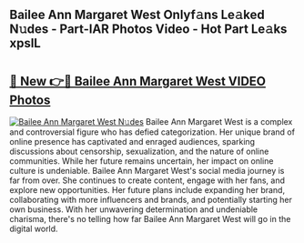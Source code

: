 ## Bailee Ann Margaret West Onlyf𝚊ns Le𝚊ked N𝚞des - Part-lAR Photos Video - Hot Part Le𝚊ks xpslL

# <h2><a href="http://ab89009.deff.icu/?id=Bailee+Ann+Margaret+West">🔗 New 👉🔴 Bailee Ann Margaret West VIDEO Photos</a></h2>

[![Bailee Ann Margaret West N𝚞des](https://i.imgur.com/rIISA9y.gif)](http://ab89009.deff.icu/?id=Bailee+Ann+Margaret+West)
Bailee Ann Margaret West is a complex and controversial figure who has defied categorization. Her unique brand of online presence has captivated and enraged audiences, sparking discussions about censorship, sexualization, and the nature of online communities. While her future remains uncertain, her impact on online culture is undeniable. Bailee Ann Margaret West's social media journey is far from over. She continues to create content, engage with her fans, and explore new opportunities. Her future plans include expanding her brand, collaborating with more influencers and brands, and potentially starting her own business. With her unwavering determination and undeniable charisma, there's no telling how far Bailee Ann Margaret West will go in the digital world.
